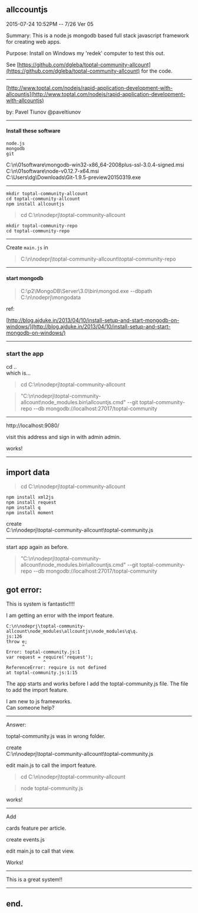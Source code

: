 
## allccountjs

2015-07-24 10:52PM -- 7/26 Ver 05

Summary:
This is a node.js mongodb based full stack javascript framework for creating web apps.


Purpose: Install on Windows my 'redek' computer to test this out.
    

See [https://github.com/dgleba/toptal-community-allcount](https://github.com/dgleba/toptal-community-allcount) for the code.

---

[http://www.toptal.com/nodejs/rapid-application-development-with-allcountjs](http://www.toptal.com/nodejs/rapid-application-development-with-allcountjs)

by:
Pavel Tiunov 
@paveltiunov

---
####  Install these software

```
node.js  
mongodb
git
```

C:\n\01software\mongodb-win32-x86_64-2008plus-ssl-3.0.4-signed.msi  
C:\n\01software\node-v0.12.7-x64.msi  
C:\Users\dg\Downloads\Git-1.9.5-preview20150319.exe

---
  
	mkdir toptal-community-allcount  
	cd toptal-community-allcount  
	npm install allcountjs  


> cd C:\n\nodeprj\toptal-community-allcount

	mkdir toptal-community-repo
	cd toptal-community-repo

---

Create `main.js` in


> C:\n\nodeprj\toptal-community-allcount\toptal-community-repo


---

#### start mongodb


> C:\p2\MongoDB\Server\3.0\bin\mongod.exe   --dbpath C:\n\nodeprj\mongodata

ref:

[http://blog.ajduke.in/2013/04/10/install-setup-and-start-mongodb-on-windows/](http://blog.ajduke.in/2013/04/10/install-setup-and-start-mongodb-on-windows/)

---

### start the app

cd ..  
which is...  

> cd C:\n\nodeprj\toptal-community-allcount  

> "C:\n\nodeprj\toptal-community-allcount\node_modules\.bin\allcountjs.cmd" --git toptal-community-repo --db mongodb://localhost:27017/toptal-community


---
http://localhost:9080/

visit this address and sign in with admin admin.

works!

---
## import data ##

> cd C:\n\nodeprj\toptal-community-allcount  

	npm install xml2js
	npm install request
	npm install q
	npm install moment

create   
C:\n\nodeprj\toptal-community-allcount\toptal-community.js  


---

start app again as before.

> "C:\n\nodeprj\toptal-community-allcount\node_modules\.bin\allcountjs.cmd" --git toptal-community-repo --db mongodb://localhost:27017/toptal-community



## got error:

This is system is fantastic!!!!

I am getting an error with the import feature.

	C:\n\nodeprj\toptal-community-allcount\node_modules\allcountjs\node_modules\q\q.
	js:126
	throw e;
	      ^
	Error: toptal-community.js:1
	var request = require('request');
	              ^
	ReferenceError: require is not defined
	at toptal-community.js:1:15

The app starts and works before I add the toptal-community.js file. The file to add the import feature.

I am new to js frameworks.  
Can someone help?

---

Answer:

toptal-community.js was in wrong folder.

create   
C:\n\nodeprj\toptal-community-allcount\toptal-community.js  

edit main.js to call the import feature.

> cd C:\n\nodeprj\toptal-community-allcount  


> node toptal-community.js

works!

---
Add

cards feature per article.

create events.js

edit main.js to call that view.

Works!

---

This is a great system!!

---

## end.




